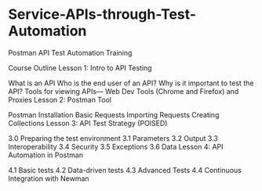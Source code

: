 # Service-APIs-through-Test-Automation

Postman API Test Automation Training

Course Outline
Lesson 1: Intro to API Testing

What is an API
Who is the end user of an API?
Why is it important to test the API?
Tools for viewing APIs— Web Dev Tools (Chrome and Firefox) and Proxies
Lesson 2: Postman Tool

Postman Installation
Basic Requests
Importing Requests
Creating Collections
Lesson 3: API Test Strategy (POISED)

3.0 Preparing the test environment
3.1 Parameters
3.2 Output
3.3 Interoperability
3.4 Security
3.5 Exceptions
3.6 Data
Lesson 4: API Automation in Postman

4.1 Basic tests
4.2 Data-driven tests
4.3 Advanced Tests
4.4 Continuous Integration with Newman
